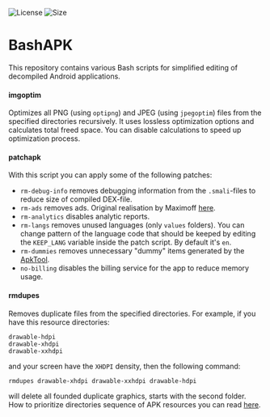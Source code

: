 ![License](https://img.shields.io/github/license/lem0nez/bashapk?style=flat-square)
![Size](https://img.shields.io/github/repo-size/lem0nez/bashapk?style=flat-square)

# BashAPK
This repository contains various Bash scripts for simplified editing of
decompiled Android applications.

#### imgoptim
Optimizes all PNG (using `optipng`) and JPEG (using `jpegoptim`) files from the
specified directories recursively. It uses lossless optimization options and
calculates total freed space. You can disable calculations to speed up
optimization process.

#### patchapk
With this script you can apply some of the following patches:
- `rm-debug-info` removes debugging information from the `.smali`-files to
  reduce size of compiled DEX-file.
- `rm-ads` removes ads. Original realisation by Maximoff
  [here](https://github.com/Maximoff/ApkEditor-Patches).
- `rm-analytics` disables analytic reports.
- `rm-langs` removes unused languages (only `values` folders). You can change
  pattern of the language code that should be keeped by editing the `KEEP_LANG`
  variable inside the patch script. By default it's `en`.
- `rm-dummies` removes unnecessary "dummy" items generated by the
  [ApkTool](https://github.com/iBotPeaches/Apktool).
- `no-billing` disables the billing service for the app to reduce memory usage.

#### rmdupes
Removes duplicate files from the specified directories. For example, if you have
this resource directories:
```
drawable-hdpi
drawable-xhdpi
drawable-xxhdpi
```
and your screen have the `XHDPI` density, then the following command:
```
rmdupes drawable-xhdpi drawable-xxhdpi drawable-hdpi
```
will delete all founded duplicate graphics, starts with the second folder. How
to prioritize directories sequence of APK resources you can read
[here](https://developer.android.com/guide/topics/resources/providing-resources#AlternativeResources).
